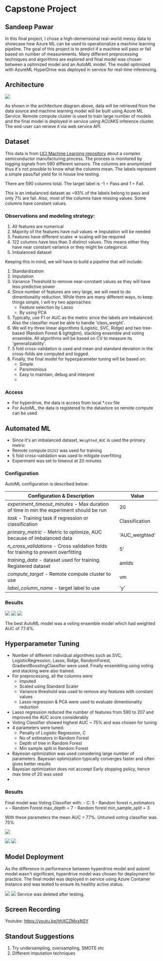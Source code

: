 
# Capstone Project
## Sandeep Pawar

In this final project, I chose a high-demensional real-world messy data to showcase how Azure ML can be used to operationalize a machine learning pipeline. The goal of this project is to predict if a machine will pass or fail based on number of measurements. Many different preprocessing techniques and algorithms are explored and final model was chosen between a optimized model and an AutoML model. The model optimized with AzureML HyperDrive was deployed in service for real-time inferencing. 
 
## Architecture 

![](https://docs.microsoft.com/en-us/azure/architecture/browse/thumbs/information-discovery-with-deep-learning-and-nlp.png)

As shown in the architecture diagram above, data will be retrieved from the data source and machine learning model will be built using Azure ML Service. Remote compute cluster is used to train large number of models and the final model is deployed in service using ACI/AKS inference cluster. The end-user can rerieve it via web service API. 

## Dataset

This data is from [UCI Machine Learning repository](https://archive.ics.uci.edu/ml/datasets/SECOM) about a complex semiconductor manufacturing process. The process is monitored by logging signals from 590 different sensors. The columns are anonymized thus it's not possible to know what the columns mean. The labels represent a simple pass/fail yield for in house line testing. 

There are 590 columns total. The target label is -1 = Pass and 1 = Fail. 

This is an imbalanced dataset as ~93% of the labels belong to pass and only 7% are fail. Also, most of the columns have missing values. Some columns have constant values. 

### Observations and modeling strategy:

1. All features are numerical
2. Majority of the features have null values => Imputation will be needed
3. Features have different scales => scaling will be required
4. 122 columns have less than 3 distinct values. This means either they have near constant variance or they might be categorical.  
5. Imbalanced dataset


Keeping this in mind, we will have to build a pipeline that will include:
1. Standardization
2. Imputation
3. Variance Threshold to remove near-constant values as they will have less predictive power
4. Since number of features are very large, we will need to do dimentionality reduction. While there are many different ways, to keep things simple, I will try two approaches:
    - Feature selection by Lasso
    - By using PCA
5. Typically, use F1 or AUC as the metric since the labels are imbalanced. Also the classifier must be able to handle 'class_weight'.
6. We will try three linear algorithms (Logistic, SVC, Ridge) and two tree-based (Random Forest & lightgbm), stacking ensemble and voting ensemble. All algorithms will be based on CV to measure its 'generalizability'.
7. 5 fold cross-validation is used and mean and standard deviation in the cross-folds are computed and logged.
7. Finally, the final model for hyperparameter tuning will be based on:
    - Simple
    - Parsimonious
    - Easy to maintain, debug and interpret
    - 

### Access
- For hyperdrive, the data is access from local *.csv file
- For AutoML, the data is registered to the datastore so remote compute can be used

## Automated ML
- Since it's an imbalanced dataset, `Weighted_AUC` is used the primary metric
- Remote compute `DS2V2` was used for training
- 5 fold cross-validation was used to mitigate overfitting
- Experiment was set to timeout at 20 minutes

### Configuration

AutoML configuration is described below: 

| Configuration & Description | Value | 
|--|--|
| *experiment_timeout_minutes* - Max duration of time in min the experiment should be run | 20 |
| *task* - Training task if regression or classification | Classification |
| *primary_metric* - Metric to optimize, AUC because of imbalanced data | 'AUC_weighted' |
| *n_cross_validations* - Cross validation folds for training to prevent overfitting | 5' |
| *training_data* - dataset used for training. Registered dataset | amlds |
| *compute_target* - Remote compute cluster to use | vm |
| *label_column_name* - target label to use | 'y' |



### Results

![](https://raw.githubusercontent.com/sapawar4/nd00333-capstone/master/starter_file/images/automl.JPG)
![](https://raw.githubusercontent.com/sapawar4/nd00333-capstone/master/starter_file/images/automl2.JPG)
![](https://raw.githubusercontent.com/sapawar4/nd00333-capstone/master/starter_file/images/automl3.JPG)

The best AutoML model was a voting ensemble model which had weighted AUC of 77.4%.

## Hyperparameter Tuning
- Number of different individual algorithms such as SVC, LogisticRegression, Lasso, Ridge, RandomForest, GradientBoostingClassifier were used. Finally ensembling using voting and stacking were also trained. 
- For preprocessing, all the columns were
	- Imputed
	- Scaled using Standard Scaler
	- Variance threshold was used to remove any features with constant values
	- Lasso regression & PCA were used to evaluate dimentionality reduction
- Lasso regression reduced the number of features from 590 to 207 and improved the AUC score considerably
- Voting Classifier showed highest AUC ~ 75% and was chosen for tuning
- 4 parameters were tuned:
	- Penalty of Logistic Regression, C
	- No of estimators in Random Forest
	- Depth of tree in Random Forest
	- Min sample split in Random Forest
- Bayesian optimization was used considering large number of parameters. Bayesian optimization typically converges faster and often gives better results
- Bayesian optimization does not acceept Early stopping policy, hence max time of 20 was used
- 
### Results
Final model was Voting Classifier with:
	- C: 5
	- Random forest n_estimators = 
	- Random Forest max_depth = 7
	- Random forest min_sample_split = 3

With these parameters the mean AUC = 77%. Untuned voting classifier was 75%

![](https://raw.githubusercontent.com/sapawar4/nd00333-capstone/master/starter_file/images/hpo.JPG)

![](https://raw.githubusercontent.com/sapawar4/nd00333-capstone/master/starter_file/images/hpo2.JPG)
![](https://raw.githubusercontent.com/sapawar4/nd00333-capstone/master/starter_file/images/hpo3.JPG)




## Model Deployment
As the difference in performance between hyperdrive model and automl model wasn't significant, hyperdrive model was chosen for deployment for practice. The final model was deployed in service using Azure Container Instance and was tested to ensure its healthy active status. 

![](https://raw.githubusercontent.com/sapawar4/nd00333-capstone/master/starter_file/images/service.JPG)
![](https://raw.githubusercontent.com/sapawar4/nd00333-capstone/master/starter_file/images/service%202.JPG)
Service was deleted after testing.



## Screen Recording
Youtube: https://youtu.be/hhXCZMxxNSY

## Standout Suggestions
1. Try undersampling, oversampling, SMOTE etc
2. Different imputation techniques


